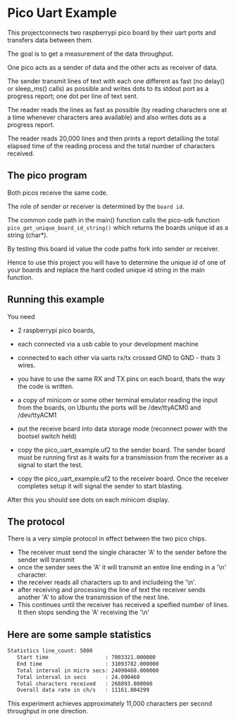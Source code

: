 # Pico Uart Example

This projectconnects two raspberrypi pico board by their uart ports and transfers data between them.

The goal is to get a measurement of the data throughput.

One pico acts as a sender of data and the other acts as receiver of data.

The sender transmit lines of text with each one different as fast (no delay() or sleep_ms() calls) as possible and writes 
dots to its stdout port as a progress report; one dot per line of text sent.

The reader reads the lines as fast as possible (by reading characters one at a time whenever characters area available)
and also writes dots as a progress report.

The reader reads 20,000 lines and then prints a report detailiing the total elapsed time of the 
reading process and the total number of characters received.

## The pico program

Both picos receive the same code.

The role of sender or receiver is determined by the `board id`.

The common code path in the main() function calls the pico-sdk function `pico_get_unique_board_id_string()`
which returns the boards unique id as a string (char*).

By testing this board id value the code paths fork into sender or receiver.

Hence to use this project you will have to determine the unique id of one of your boards and replace the hard coded
unique id string in the main function.

## Running this example

You need 

-	2 raspberrypi pico boards,
-	each connected via a usb cable to your development machine
-	connected to each other via uarts rx/tx crossed GND to GND - thats 3 wires.
-	you have to use the same RX and TX pins on each board, thats the way the code is written.
-	a copy of minicom or some other terminal emulator reading the input from the boards, on Ubuntu the ports will be /dev/ttyACM0 and /dev/ttyACM1
-	put the receive board into data storage mode (reconnect power with the bootsel switch held)
-	copy the pico_uart_example.uf2 to the sender board. The sender board must be running first as it waits for a transmission from the receiver
	as a signal to start the test.

-	copy the pico_uart_example.uf2 to the receiver board. Once the receiver completes setup it will signal the sender to start blasting.

After this you should see dots on each minicom display.

## The protocol

There is a very simple protocol in effect between the two pico chips.

-	The receiver must send the single character 'A' to the sender before the sender will transmit 
-	once the sender sees the 'A' it will transmit an entire line ending in a '\n' character.
-	the receiver reads all characters up to and includeing the '\n'.
-   after receiving and processing the line of text the receiver sends another 'A' to allow the transmission of the next line.
-   This continues until the receiver has received a speified number of lines. It then stops sending the 'A' receiving the '\n'

## Here are some sample statistics 

```bash
Statistics line_count: 5000
   Start time                  : 7003321.000000
   End time                    : 31093782.000000
   Total interval in micro secs: 24090460.000000
   Total interval in secs      : 24.090460
   Total characters received   : 268893.000000
   Overall data rate in ch/s   : 11161.804299

```

This experiment achieves approximately 11,000 characters per second throughput in one direction.